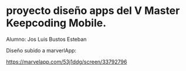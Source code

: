 # proyecto diseño apps del V Master Keepcoding Mobile.
Alumno: Jos Luis Bustos Esteban

Diseño subido a marverlApp:

https://marvelapp.com/53j1ddg/screen/33792796

